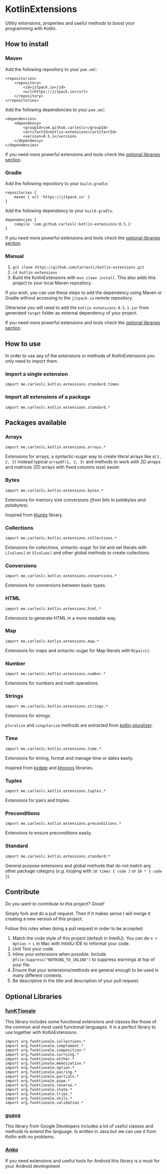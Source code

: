 # KotlinExtensions
Utility extensions, properties and useful methods to boost your programming with Kotlin.

## How to install

### Maven
Add the following repository to your `pom.xml`:
```
<repositories>
    <repository>
        <id>jitpack.io</id>
        <url>https://jitpack.io</url>
    </repository>
</repositories>
```

Add the following dependencies to your `pom.xml`:
```
<dependencies>
    <dependency>
    	<groupId>com.github.carleslc</groupId>
    	<artifactId>kotlin-extensions</artifactId>
    	<version>0.5.1</version>
    </dependency>
</dependencies>
```

If you need more powerful extensions and tools check the [optional libraries section](https://github.com/Carleslc/kotlin-extensions#optional-libraries).

### Gradle

Add the following repository to your `build.gradle`:

```
repositories {
    maven { url 'https://jitpack.io' }
}
```

Add the following dependency to your `build.gradle`:
```
dependencies {
    compile 'com.github.carleslc:kotlin-extensions:0.5.1'
}
```

If you need more powerful extensions and tools check the [optional libraries section](https://github.com/Carleslc/kotlin-extensions#optional-libraries).

### Manual

1. `git clone https://github.com/Carleslc/kotlin-extensions.git`
2. `cd kotlin-extensions`
3. Build the KotlinExtensions with `mvn clean install`. This also adds this project to your local Maven repository.

If you wish, you can use these steps to add the dependency using Maven or Gradle without accessing to the `jitpack.io` remote repository.

Otherwise you will need to add the `kotlin-extensions-0.5.1.jar` from generated `target` folder as external dependency of your project.

If you need more powerful extensions and tools check the [optional libraries section](https://github.com/Carleslc/kotlin-extensions#optional-libraries).

## How to use

In order to use any of the extensions or methods of KotlinExtensions you only need to import them.

### Import a single extension
`import me.carleslc.kotlin.extensions.standard.times`

### Import all extensions of a package
`import me.carleslc.kotlin.extensions.standard.*`

## Packages available

### Arrays
`import me.carleslc.kotlin.extensions.arrays.*`

Extensions for arrays, a syntactic-sugar way to create literal arrays like `A[1, 2, 3]` instead typical `arrayOf(1, 2, 3)`
and methods to work with 2D arrays and matrices (2D arrays with fixed columns size) easier.

### Bytes
`import me.carleslc.kotlin.extensions.bytes.*`

Extensions for memory size conversions _(from bits to pebibytes and petabytes)_.

Inspired from [ktunits](https://github.com/sargunster/ktunits) library.

### Collections
`import me.carleslc.kotlin.extensions.collections.*`

Extensions for collections, sintactic-sugar for list and set literals with `L[values]` or `S[values]` and other global methods to create collections.

### Conversions
`import me.carleslc.kotlin.extensions.conversions.*`

Extensions for conversions between basic types.

### HTML
`import me.carleslc.kotlin.extensions.html.*`

Extensions to generate HTML in a more readable way.

### Map
`import me.carleslc.kotlin.extensions.map.*`

Extensions for maps and sintactic-sugar for Map literals with `M[pairs]`.

### Number
`import me.carleslc.kotlin.extensions.number.*`

Extensions for numbers and math operations.

### Strings
`import me.carleslc.kotlin.extensions.strings.*`

Extensions for strings.

`pluralize` and `singularize` methods are extracted from [kotlin-pluralizer](https://github.com/cesarferreira/kotlin-pluralizer).

### Time
`import me.carleslc.kotlin.extensions.time.*`

Extensions for timing, format and manage time or dates easily.

Inspired from [kxdate](https://github.com/yole/kxdate) and [khronos](https://github.com/hotchemi/khronos) libraries.

### Tuples
`import me.carleslc.kotlin.extensions.tuples.*`

Extensions for pairs and triples.

### Preconditions
`import me.carleslc.kotlin.extensions.preconditions.*`

Extensions to ensure preconditions easily.

### Standard
`import me.carleslc.kotlin.extensions.standard.*`

General purpose extensions and global methods that do not match any other package category (_e.g._ looping with `10 times { code }` or `10 * { code }`).

## Contribute

_Do you want to contribute to this project? Great!_

Simply fork and do a pull request. Then if it makes sense I will merge it creating a new version of this project.

Follow this rules when doing a pull request in order to be accepted:

1. Match the code style of this project (default in _IntelliJ_). You can do `⌘ + Option + L` in Mac with _IntelliJ_ IDE to reformat your code. 
2. Unit Test your code.
3. Inline your extensions when possible. Include `@file:Suppress("NOTHING_TO_INLINE")` to suppress warnings at top of your file.
4. Ensure that your extensions/methods are general enough to be used in many different contexts.
5. Be descriptive in the title and description of your pull request.

## Optional Libraries

### [funKTionale](https://github.com/MarioAriasC/funKTionale)

This library includes some functional extensions and classes like those of the common and most used functional languages. It is a perfect library to use together with KotlinExtensions.

```
import org.funktionale.collections.*
import org.funktionale.complement.*
import org.funktionale.composition.*
import org.funktionale.currying.*
import org.funktionale.either.*
import org.funktionale.memoization.*
import org.funktionale.option.*
import org.funktionale.pairing.*
import org.funktionale.partials.*
import org.funktionale.pipe.*
import org.funktionale.reverse.*
import org.funktionale.state.*
import org.funktionale.tries.*
import org.funktionale.utils.*
import org.funktionale.validation.*
```

### [guava](https://github.com/google/guava)

This library from Google Developers includes a lot of useful classes and methods to extend the language. Is written in Java but we can use it from Kotlin with no problems.

### [Anko](https://github.com/Kotlin/anko)

If you need extensions and useful tools for Android this library is a must for your Android development.
